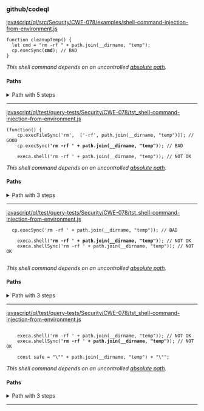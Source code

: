 ### github/codeql

[javascript/ql/src/Security/CWE-078/examples/shell-command-injection-from-environment.js](https://github.com/github/codeql/blob/48015e5a2e6202131f2d1062cc066dc33ed69a9b/javascript/ql/src/Security/CWE-078/examples/shell-command-injection-from-environment.js#L5-L5)

<pre><code class="javascript">function cleanupTemp() {
  let cmd = "rm -rf " + path.join(__dirname, "temp");
  cp.execSync(<strong>cmd</strong>); // BAD
}
</code></pre>

*This shell command depends on an uncontrolled [absolute path](https://github.com/github/codeql/blob/48015e5a2e6202131f2d1062cc066dc33ed69a9b/javascript/ql/src/Security/CWE-078/examples/shell-command-injection-from-environment.js#L4-L4).*

#### Paths

<details>
<summary>Path with 5 steps</summary>

1. [javascript/ql/src/Security/CWE-078/examples/shell-command-injection-from-environment.js](https://github.com/github/codeql/blob/48015e5a2e6202131f2d1062cc066dc33ed69a9b/javascript/ql/src/Security/CWE-078/examples/shell-command-injection-from-environment.js#L4-L4)
    <pre><code class="javascript">  path = require("path");
    function cleanupTemp() {
      let cmd = "rm -rf " + path.join(<strong>__dirname</strong>, "temp");
      cp.execSync(cmd); // BAD
    }
    </code></pre>
    
2. [javascript/ql/src/Security/CWE-078/examples/shell-command-injection-from-environment.js](https://github.com/github/codeql/blob/48015e5a2e6202131f2d1062cc066dc33ed69a9b/javascript/ql/src/Security/CWE-078/examples/shell-command-injection-from-environment.js#L4-L4)
    <pre><code class="javascript">  path = require("path");
    function cleanupTemp() {
      let cmd = "rm -rf " + <strong>path.join(__dirname, "temp")</strong>;
      cp.execSync(cmd); // BAD
    }
    </code></pre>
    
3. [javascript/ql/src/Security/CWE-078/examples/shell-command-injection-from-environment.js](https://github.com/github/codeql/blob/48015e5a2e6202131f2d1062cc066dc33ed69a9b/javascript/ql/src/Security/CWE-078/examples/shell-command-injection-from-environment.js#L4-L4)
    <pre><code class="javascript">  path = require("path");
    function cleanupTemp() {
      let cmd = <strong>"rm -rf " + path.join(__dirname, "temp")</strong>;
      cp.execSync(cmd); // BAD
    }
    </code></pre>
    
4. [javascript/ql/src/Security/CWE-078/examples/shell-command-injection-from-environment.js](https://github.com/github/codeql/blob/48015e5a2e6202131f2d1062cc066dc33ed69a9b/javascript/ql/src/Security/CWE-078/examples/shell-command-injection-from-environment.js#L4-L4)
    <pre><code class="javascript">  path = require("path");
    function cleanupTemp() {
      let <strong>cmd = "rm -rf " + path.join(__dirname, "temp")</strong>;
      cp.execSync(cmd); // BAD
    }
    </code></pre>
    
5. [javascript/ql/src/Security/CWE-078/examples/shell-command-injection-from-environment.js](https://github.com/github/codeql/blob/48015e5a2e6202131f2d1062cc066dc33ed69a9b/javascript/ql/src/Security/CWE-078/examples/shell-command-injection-from-environment.js#L5-L5)
    <pre><code class="javascript">function cleanupTemp() {
      let cmd = "rm -rf " + path.join(__dirname, "temp");
      cp.execSync(<strong>cmd</strong>); // BAD
    }
    </code></pre>
    

</details>

----------------------------------------

[javascript/ql/test/query-tests/Security/CWE-078/tst_shell-command-injection-from-environment.js](https://github.com/github/codeql/blob/48015e5a2e6202131f2d1062cc066dc33ed69a9b/javascript/ql/test/query-tests/Security/CWE-078/tst_shell-command-injection-from-environment.js#L6-L6)

<pre><code class="javascript">(function() {
	cp.execFileSync('rm',  ['-rf', path.join(__dirname, "temp")]); // GOOD
	cp.execSync(<strong>'rm -rf ' + path.join(__dirname, "temp")</strong>); // BAD

	execa.shell('rm -rf ' + path.join(__dirname, "temp")); // NOT OK
</code></pre>

*This shell command depends on an uncontrolled [absolute path](https://github.com/github/codeql/blob/48015e5a2e6202131f2d1062cc066dc33ed69a9b/javascript/ql/test/query-tests/Security/CWE-078/tst_shell-command-injection-from-environment.js#L6-L6).*

#### Paths

<details>
<summary>Path with 3 steps</summary>

1. [javascript/ql/test/query-tests/Security/CWE-078/tst_shell-command-injection-from-environment.js](https://github.com/github/codeql/blob/48015e5a2e6202131f2d1062cc066dc33ed69a9b/javascript/ql/test/query-tests/Security/CWE-078/tst_shell-command-injection-from-environment.js#L6-L6)
    <pre><code class="javascript">(function() {
    	cp.execFileSync('rm',  ['-rf', path.join(__dirname, "temp")]); // GOOD
    	cp.execSync('rm -rf ' + path.join(<strong>__dirname</strong>, "temp")); // BAD
    
    	execa.shell('rm -rf ' + path.join(__dirname, "temp")); // NOT OK
    </code></pre>
    
2. [javascript/ql/test/query-tests/Security/CWE-078/tst_shell-command-injection-from-environment.js](https://github.com/github/codeql/blob/48015e5a2e6202131f2d1062cc066dc33ed69a9b/javascript/ql/test/query-tests/Security/CWE-078/tst_shell-command-injection-from-environment.js#L6-L6)
    <pre><code class="javascript">(function() {
    	cp.execFileSync('rm',  ['-rf', path.join(__dirname, "temp")]); // GOOD
    	cp.execSync('rm -rf ' + <strong>path.join(__dirname, "temp")</strong>); // BAD
    
    	execa.shell('rm -rf ' + path.join(__dirname, "temp")); // NOT OK
    </code></pre>
    
3. [javascript/ql/test/query-tests/Security/CWE-078/tst_shell-command-injection-from-environment.js](https://github.com/github/codeql/blob/48015e5a2e6202131f2d1062cc066dc33ed69a9b/javascript/ql/test/query-tests/Security/CWE-078/tst_shell-command-injection-from-environment.js#L6-L6)
    <pre><code class="javascript">(function() {
    	cp.execFileSync('rm',  ['-rf', path.join(__dirname, "temp")]); // GOOD
    	cp.execSync(<strong>'rm -rf ' + path.join(__dirname, "temp")</strong>); // BAD
    
    	execa.shell('rm -rf ' + path.join(__dirname, "temp")); // NOT OK
    </code></pre>
    

</details>

----------------------------------------

[javascript/ql/test/query-tests/Security/CWE-078/tst_shell-command-injection-from-environment.js](https://github.com/github/codeql/blob/48015e5a2e6202131f2d1062cc066dc33ed69a9b/javascript/ql/test/query-tests/Security/CWE-078/tst_shell-command-injection-from-environment.js#L8-L8)

<pre><code class="javascript">	cp.execSync('rm -rf ' + path.join(__dirname, "temp")); // BAD

	execa.shell(<strong>'rm -rf ' + path.join(__dirname, "temp")</strong>); // NOT OK
	execa.shellSync('rm -rf ' + path.join(__dirname, "temp")); // NOT OK

</code></pre>

*This shell command depends on an uncontrolled [absolute path](https://github.com/github/codeql/blob/48015e5a2e6202131f2d1062cc066dc33ed69a9b/javascript/ql/test/query-tests/Security/CWE-078/tst_shell-command-injection-from-environment.js#L8-L8).*

#### Paths

<details>
<summary>Path with 3 steps</summary>

1. [javascript/ql/test/query-tests/Security/CWE-078/tst_shell-command-injection-from-environment.js](https://github.com/github/codeql/blob/48015e5a2e6202131f2d1062cc066dc33ed69a9b/javascript/ql/test/query-tests/Security/CWE-078/tst_shell-command-injection-from-environment.js#L8-L8)
    <pre><code class="javascript">	cp.execSync('rm -rf ' + path.join(__dirname, "temp")); // BAD
    
    	execa.shell('rm -rf ' + path.join(<strong>__dirname</strong>, "temp")); // NOT OK
    	execa.shellSync('rm -rf ' + path.join(__dirname, "temp")); // NOT OK
    
    </code></pre>
    
2. [javascript/ql/test/query-tests/Security/CWE-078/tst_shell-command-injection-from-environment.js](https://github.com/github/codeql/blob/48015e5a2e6202131f2d1062cc066dc33ed69a9b/javascript/ql/test/query-tests/Security/CWE-078/tst_shell-command-injection-from-environment.js#L8-L8)
    <pre><code class="javascript">	cp.execSync('rm -rf ' + path.join(__dirname, "temp")); // BAD
    
    	execa.shell('rm -rf ' + <strong>path.join(__dirname, "temp")</strong>); // NOT OK
    	execa.shellSync('rm -rf ' + path.join(__dirname, "temp")); // NOT OK
    
    </code></pre>
    
3. [javascript/ql/test/query-tests/Security/CWE-078/tst_shell-command-injection-from-environment.js](https://github.com/github/codeql/blob/48015e5a2e6202131f2d1062cc066dc33ed69a9b/javascript/ql/test/query-tests/Security/CWE-078/tst_shell-command-injection-from-environment.js#L8-L8)
    <pre><code class="javascript">	cp.execSync('rm -rf ' + path.join(__dirname, "temp")); // BAD
    
    	execa.shell(<strong>'rm -rf ' + path.join(__dirname, "temp")</strong>); // NOT OK
    	execa.shellSync('rm -rf ' + path.join(__dirname, "temp")); // NOT OK
    
    </code></pre>
    

</details>

----------------------------------------

[javascript/ql/test/query-tests/Security/CWE-078/tst_shell-command-injection-from-environment.js](https://github.com/github/codeql/blob/48015e5a2e6202131f2d1062cc066dc33ed69a9b/javascript/ql/test/query-tests/Security/CWE-078/tst_shell-command-injection-from-environment.js#L9-L9)

<pre><code class="javascript">
	execa.shell('rm -rf ' + path.join(__dirname, "temp")); // NOT OK
	execa.shellSync(<strong>'rm -rf ' + path.join(__dirname, "temp")</strong>); // NOT OK

	const safe = "\"" + path.join(__dirname, "temp") + "\"";
</code></pre>

*This shell command depends on an uncontrolled [absolute path](https://github.com/github/codeql/blob/48015e5a2e6202131f2d1062cc066dc33ed69a9b/javascript/ql/test/query-tests/Security/CWE-078/tst_shell-command-injection-from-environment.js#L9-L9).*

#### Paths

<details>
<summary>Path with 3 steps</summary>

1. [javascript/ql/test/query-tests/Security/CWE-078/tst_shell-command-injection-from-environment.js](https://github.com/github/codeql/blob/48015e5a2e6202131f2d1062cc066dc33ed69a9b/javascript/ql/test/query-tests/Security/CWE-078/tst_shell-command-injection-from-environment.js#L9-L9)
    <pre><code class="javascript">
    	execa.shell('rm -rf ' + path.join(__dirname, "temp")); // NOT OK
    	execa.shellSync('rm -rf ' + path.join(<strong>__dirname</strong>, "temp")); // NOT OK
    
    	const safe = "\"" + path.join(__dirname, "temp") + "\"";
    </code></pre>
    
2. [javascript/ql/test/query-tests/Security/CWE-078/tst_shell-command-injection-from-environment.js](https://github.com/github/codeql/blob/48015e5a2e6202131f2d1062cc066dc33ed69a9b/javascript/ql/test/query-tests/Security/CWE-078/tst_shell-command-injection-from-environment.js#L9-L9)
    <pre><code class="javascript">
    	execa.shell('rm -rf ' + path.join(__dirname, "temp")); // NOT OK
    	execa.shellSync('rm -rf ' + <strong>path.join(__dirname, "temp")</strong>); // NOT OK
    
    	const safe = "\"" + path.join(__dirname, "temp") + "\"";
    </code></pre>
    
3. [javascript/ql/test/query-tests/Security/CWE-078/tst_shell-command-injection-from-environment.js](https://github.com/github/codeql/blob/48015e5a2e6202131f2d1062cc066dc33ed69a9b/javascript/ql/test/query-tests/Security/CWE-078/tst_shell-command-injection-from-environment.js#L9-L9)
    <pre><code class="javascript">
    	execa.shell('rm -rf ' + path.join(__dirname, "temp")); // NOT OK
    	execa.shellSync(<strong>'rm -rf ' + path.join(__dirname, "temp")</strong>); // NOT OK
    
    	const safe = "\"" + path.join(__dirname, "temp") + "\"";
    </code></pre>
    

</details>

----------------------------------------
